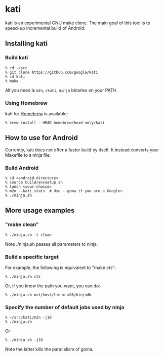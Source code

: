 # kati

kati is an experimental GNU make clone.
The main goal of this tool is to speed-up incremental build of Android.

## Installing kati

### Build kati

    % cd ~/src
    % git clone https://github.com/google/kati
    % cd kati
    % make

All you need is `m2n`, `ckati`, `ninja` binaries on your PATH.

### Using Homebrew

kati for [Homebrew](http://brew.sh/) is available:

    % brew install --HEAD homebrew/head-only/kati

## How to use for Android

Currently, kati does not offer a faster build by itself. It instead converts
your Makefile to a ninja file.

### Build Android

    % cd <android-directory>
    % source build/envsetup.sh
    % lunch <your-choice>
    % m2n --kati_stats  # Use --goma if you are a Googler.
    % ./ninja.sh

## More usage examples

### "make clean"

    % ./ninja.sh -t clean

Note ./ninja.sh passes all parameters to ninja.

### Build a specific target

For example, the following is equivalent to "make cts":

    % ./ninja.sh cts

Or, if you know the path you want, you can do:

    % ./ninja.sh out/host/linux-x86/bin/adb

### Specify the number of default jobs used by ninja

    % ~/src/kati/m2n -j10
    % ./ninja.sh

Or

    % ./ninja.sh -j10

Note the latter kills the parallelism of goma.
